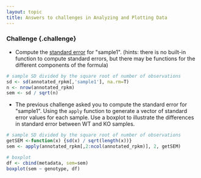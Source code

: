 ```yaml
---
layout: topic
title: Answers to challenges in Analyzing and Plotting Data
---
```


### Challenge {.challenge}
* Compute the [standard error](http://en.wikipedia.org/wiki/Standard_error) for "sample1". (hints: there is no built-in function to compute standard errors, but there may be functions for the different components of the formula)


```r
# sample SD divided by the square root of number of observations
sd <- sd(annotated_rpkm[,'sample1'], na.rm=T)
n <- nrow(annotated_rpkm)
sem <- sd / sqrt(n)
```


*  The previous challenge asked you to compute the standard error for "sample1". Using the `apply` function to generate a vector of standard error values for each sample. Use a boxplot to illustrate the differences in standard error between WT and KO samples. 


```r
# sample SD divided by the square root of number of observations
getSEM <-function(x) {sd(x) / sqrt(length(x))}
sem <- apply(annotated_rpkm[,2:ncol(annotated_rpkm)], 2, getSEM)

# boxplot
df <- cbind(metadata, sem=sem)
boxplot(sem ~ genotype, df)
```

